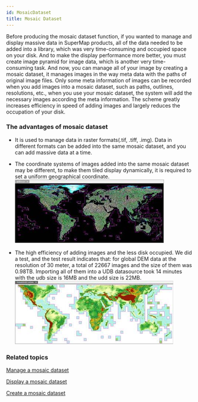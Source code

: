 ```yaml
---
id: MosaicDataset
title: Mosaic Dataset  
---  
```

Before producing the mosaic dataset function, if you wanted to manage and display massive data in SuperMap products, all of the data needed to be added into a library, which was very time-consuming and occupied space on your disk. And to make the display performance more better, you must create image pyramid for image data, which is another very time-consuming task. And now, you can manage all of your image by creating a mosaic dataset, it manages images in the way meta data with the paths of original image files. Only some meta information of images can be recorded when you add images into a mosaic dataset, such as paths, outlines, resolutions, etc., when you use your mosaic dataset, the system will add the necessary images according the meta information. The scheme greatly increases efficiency in speed of adding images and largely reduces the occupation of your disk.

### The advantages of mosaic dataset

  * It is used to manage data in raster formats(.tif, .tiff, .img). Data in different formats can be added into the same mosaic dataset, and you can add massive data at a time.
  * The coordinate systems of images added into the same mosaic dataset may be different, to make them tiled display dynamically, it is required to set a uniform geographical coordinate.<br/>
![](img/GlobeImage.jpg)  
 
  * The high efficiency of adding images and the less disk occupied. We did a test, and the test result indicates that: for global DEM data at the resolution of 30 meter, a total of 22667 images and the size of them was 0.98TB. Importing all of them into a UDB datasource took 14 minutes with the udb size is 16MB and the udd size is 22MB. <br/>
![](img/GlobeDEM.jpg)  


### Related topics

 [Manage a mosaic dataset](MosaicDataManagement)

 [Display a mosaic dataset](MosaicDatasetView)

 [Create a mosaic dataset](CreateMosaicDataset)